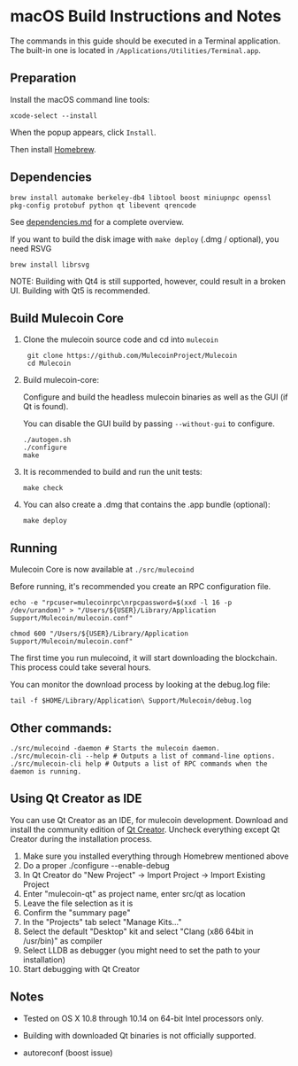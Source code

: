 macOS Build Instructions and Notes
====================================
The commands in this guide should be executed in a Terminal application.
The built-in one is located in `/Applications/Utilities/Terminal.app`.

Preparation
-----------
Install the macOS command line tools:

`xcode-select --install`

When the popup appears, click `Install`.

Then install [Homebrew](https://brew.sh).

Dependencies
----------------------

    brew install automake berkeley-db4 libtool boost miniupnpc openssl pkg-config protobuf python qt libevent qrencode

See [dependencies.md](dependencies.md) for a complete overview.

If you want to build the disk image with `make deploy` (.dmg / optional), you need RSVG

    brew install librsvg

NOTE: Building with Qt4 is still supported, however, could result in a broken UI. Building with Qt5 is recommended.


Build Mulecoin Core
------------------------

1. Clone the mulecoin source code and cd into `mulecoin`

        git clone https://github.com/MulecoinProject/Mulecoin
        cd Mulecoin

2.  Build mulecoin-core:

    Configure and build the headless mulecoin binaries as well as the GUI (if Qt is found).

    You can disable the GUI build by passing `--without-gui` to configure.

        ./autogen.sh
        ./configure
        make

3.  It is recommended to build and run the unit tests:

        make check

4.  You can also create a .dmg that contains the .app bundle (optional):

        make deploy

Running
-------

Mulecoin Core is now available at `./src/mulecoind`

Before running, it's recommended you create an RPC configuration file.

    echo -e "rpcuser=mulecoinrpc\nrpcpassword=$(xxd -l 16 -p /dev/urandom)" > "/Users/${USER}/Library/Application Support/Mulecoin/mulecoin.conf"

    chmod 600 "/Users/${USER}/Library/Application Support/Mulecoin/mulecoin.conf"

The first time you run mulecoind, it will start downloading the blockchain. This process could take several hours.

You can monitor the download process by looking at the debug.log file:

    tail -f $HOME/Library/Application\ Support/Mulecoin/debug.log

Other commands:
-------

    ./src/mulecoind -daemon # Starts the mulecoin daemon.
    ./src/mulecoin-cli --help # Outputs a list of command-line options.
    ./src/mulecoin-cli help # Outputs a list of RPC commands when the daemon is running.

Using Qt Creator as IDE
------------------------
You can use Qt Creator as an IDE, for mulecoin development.
Download and install the community edition of [Qt Creator](https://www.qt.io/download/).
Uncheck everything except Qt Creator during the installation process.

1. Make sure you installed everything through Homebrew mentioned above
2. Do a proper ./configure --enable-debug
3. In Qt Creator do "New Project" -> Import Project -> Import Existing Project
4. Enter "mulecoin-qt" as project name, enter src/qt as location
5. Leave the file selection as it is
6. Confirm the "summary page"
7. In the "Projects" tab select "Manage Kits..."
8. Select the default "Desktop" kit and select "Clang (x86 64bit in /usr/bin)" as compiler
9. Select LLDB as debugger (you might need to set the path to your installation)
10. Start debugging with Qt Creator

Notes
-----

* Tested on OS X 10.8 through 10.14 on 64-bit Intel processors only.

* Building with downloaded Qt binaries is not officially supported. 

* autoreconf (boost issue)
